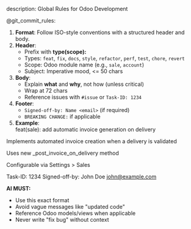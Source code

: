 description: Global Rules for Odoo Development

@git_commit_rules:  
1. **Format**: Follow ISO-style conventions with a structured header and body.  
2. **Header**:  
   - Prefix with **type(scope):**  
   - Types: `feat`, `fix`, `docs`, `style`, `refactor`, `perf`, `test`, `chore`, `revert`  
   - Scope: Odoo module name (e.g., `sale`, `account`)  
   - Subject: Imperative mood, <= 50 chars  
3. **Body**:  
   - Explain **what** and **why**, not how (unless critical)  
   - Wrap at 72 chars  
   - Reference issues with `#issue` or `Task-ID: 1234`  
4. **Footer**:  
   - `Signed-off-by: Name <email>` (if required)  
   - `BREAKING CHANGE:` if applicable  
5. **Example**:  
feat(sale): add automatic invoice generation on delivery

Implements automated invoice creation when a delivery is validated

Uses new _post_invoice_on_delivery method

Configurable via Settings > Sales

Task-ID: 1234
Signed-off-by: John Doe john@example.com

**AI MUST:**  
- Use this exact format  
- Avoid vague messages like "updated code"  
- Reference Odoo models/views when applicable  
- Never write "fix bug" without context 